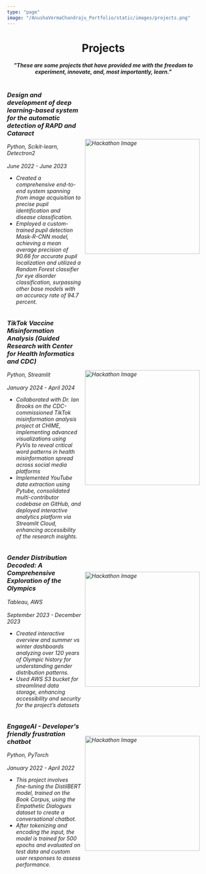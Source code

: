 ```yaml
---
type: "page"
image: "/AnushaVermaChandraju_Portfolio/static/images/projects.png" 
---
```


<!--more-->

<h1 align="center">Projects</h1>
<h4 align="center"><em>"These are some projects that have provided me with the freedom to experiment, innovate, and, most importantly, learn."<em></h4>
<div style="display: flex; align-items: center; flex-direction: row-reverse;">
    <img src="/AnushaVermaChandraju_Portfolio/AnushaVermaChandraju_Portfolio/static/images/rapd.png" alt="Hackathon Image" style="width: 300px; height: auto; margin-left: 10px;"> 
    <div>
        <h3><strong>Design and development of deep learning-based system for the automatic detection of RAPD and Cataract </strong></h3>
        <em>Python, Scikit-learn, Detectron2</em><br>
        <br>
        June 2022 - June 2023 
        <br>
        <ul>
        <li>Created a comprehensive end-to-end system spanning from image acquisition to precise pupil identification and disease classification.</li>
        <li>Employed a custom-trained pupil detection Mask-R-CNN model, achieving a mean average precision of 90.66 for accurate pupil localization and utilized a Random Forest classifier for eye disorder classification, surpassing other base models with an accuracy rate of 94.7 percent. </li>
        </p>
    </div>
</div>
<div style="display: flex; align-items: center; flex-direction: row-reverse;">
    <img src="/AnushaVermaChandraju_Portfolio/AnushaVermaChandraju_Portfolio/static/images/vaccine.png" alt="Hackathon Image" style="width: 300px; height: auto; margin-left: 10px;">
    <div>
        <h3><strong>TikTok Vaccine Misinformation Analysis (Guided Research with Center for Health Informatics and CDC)</strong></h3>
        <em>Python, Streamlit</em><br>
        <br>
        January 2024 - April 2024 
        <br>
        <ul>
        <li>Collaborated with Dr. Ian Brooks on the CDC-commissioned TikTok misinformation analysis project at CHIME, implementing advanced visualizations using PyVis to reveal critical word patterns in health misinformation spread across social media platforms</li>
        <li>Implemented YouTube data extraction using Pytube, consolidated multi-contributor codebase on GitHub, and deployed interactive analytics platform via Streamlit Cloud, enhancing accessibility of the research insights.</li>
        </ul>
    </div>
</div>
<div style="display: flex; align-items: center; flex-direction: row-reverse;">
    <img src="/AnushaVermaChandraju_Portfolio/olympics.png" alt="Hackathon Image" style="width: 300px; height: auto; margin-left: 10px;">
    <div>
        <h3><strong>Gender Distribution Decoded: A Comprehensive Exploration of the Olympics </strong></h3>
        <em>Tableau, AWS</em><br>
        <br>
        September 2023 - December 2023 
        <br>
        <ul>
        <li>Created interactive overview and summer vs winter dashboards analyzing over 120 years of Olympic history for understanding gender distribution patterns. </li>
        <li>Used AWS S3 bucket for streamlined data storage, enhancing accessibility and security for the project’s datasets</li>
        </ul>
    </div>
</div>
<div style="display: flex; align-items: center; flex-direction: row-reverse;">
    <img src="/AnushaVermaChandraju_Portfolio/AnushaVermaChandraju_Portfolio/static/images/EngageAI.png" alt="Hackathon Image" style="width: 300px; height: auto; margin-left: 10px;">
    <div>
        <h3><strong>EngageAI - Developer's friendly frustration chatbot</strong></h3>
        <em>Python, PyTorch</em><br>
        <br>
        January 2022 - April 2022
        <br>
        <ul>
        <li>This project involves fine-tuning the DistilBERT model, trained on the Book Corpus, using the Empathetic Dialogues dataset to create a conversational chatbot.
        </li>
        <li>After tokenizing and encoding the input, the model is trained for 500 epochs and evaluated on test data and custom user responses to assess performance.
        </li>
        </ul>
    </div>
</div>


